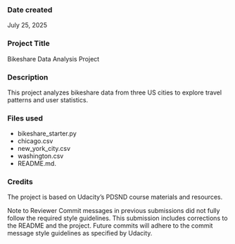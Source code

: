 ### Date created
July 25, 2025

### Project Title
Bikeshare Data Analysis Project

### Description
This project analyzes bikeshare data from three US cities to explore travel patterns and user statistics.

### Files used
- bikeshare_starter.py
- chicago.csv
- new_york_city.csv
- washington.csv
- README.md.

### Credits
The project is based on Udacity’s PDSND course materials and resources.

Note to Reviewer
Commit messages in previous submissions did not fully follow the required style guidelines.
This submission includes corrections to the README and the project.
Future commits will adhere to the commit message style guidelines as specified by Udacity.

